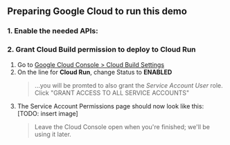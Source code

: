 ## Preparing Google Cloud to run this demo

### 1. Enable the needed APIs:

<walkthrough-enable-apis apis="run.googleapis.com,cloudbuild.googleapis.com,containerregistry.googleapis.com"></walkthrough-enable-apis>

### 2. Grant Cloud Build permission to deploy to Cloud Run
1. Go to [Google Cloud Console > Cloud Build Settings](https://console.cloud.google.com/cloud-build/settings)
1. On the line for **Cloud Run**, change Status to **ENABLED**
    > ...you will be promted to also grant the *Service Account User* role. Click "GRANT ACCESS TO ALL SERVICE ACCOUNTS"
1. The Service Account Permissions page should now look like this: [TODO: insert image]
    > Leave the Cloud Console open when you're finished; we'll be using it later.